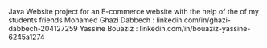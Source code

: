 Java Website project for an E-commerce website with the help of the of my students friends
Mohamed Ghazi Dabbech : linkedin.com/in/ghazi-dabbech-204127259
Yassine Bouaziz : linkedin.com/in/bouaziz-yassine-6245a1274
